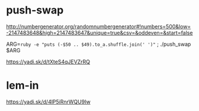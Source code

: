 # push-swap
http://numbergenerator.org/randomnumbergenerator#!numbers=500&low=-2147483648&high=2147483647&unique=true&csv=&oddeven=&start=false

ARG=`ruby -e "puts (-$50 .. $49).to_a.shuffle.join(' ')"` ; ./push_swap $ARG

https://yadi.sk/d/tXteS4qJEVZrRQ

# lem-in
https://yadi.sk/d/4lP5iRnrWQU9Iw

